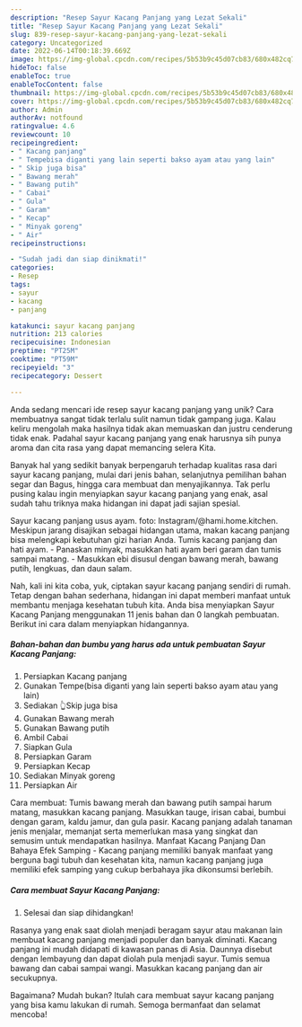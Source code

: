```yaml
---
description: "Resep Sayur Kacang Panjang yang Lezat Sekali"
title: "Resep Sayur Kacang Panjang yang Lezat Sekali"
slug: 839-resep-sayur-kacang-panjang-yang-lezat-sekali
category: Uncategorized
date: 2022-06-14T00:18:39.669Z
image: https://img-global.cpcdn.com/recipes/5b53b9c45d07cb83/680x482cq70/sayur-kacang-panjang-foto-resep-utama.jpg
hideToc: false
enableToc: true
enableTocContent: false
thumbnail: https://img-global.cpcdn.com/recipes/5b53b9c45d07cb83/680x482cq70/sayur-kacang-panjang-foto-resep-utama.jpg
cover: https://img-global.cpcdn.com/recipes/5b53b9c45d07cb83/680x482cq70/sayur-kacang-panjang-foto-resep-utama.jpg
author: Admin
authorAv: notfound
ratingvalue: 4.6
reviewcount: 10
recipeingredient:
- " Kacang panjang"
- " Tempebisa diganti yang lain seperti bakso ayam atau yang lain"
- " Skip juga bisa"
- " Bawang merah"
- " Bawang putih"
- " Cabai"
- " Gula"
- " Garam"
- " Kecap"
- " Minyak goreng"
- " Air"
recipeinstructions:

- "Sudah jadi dan siap dinikmati!"
categories:
- Resep
tags:
- sayur
- kacang
- panjang

katakunci: sayur kacang panjang 
nutrition: 213 calories
recipecuisine: Indonesian
preptime: "PT25M"
cooktime: "PT59M"
recipeyield: "3"
recipecategory: Dessert

---
```





Anda sedang mencari ide resep sayur kacang panjang yang unik? Cara membuatnya sangat tidak terlalu sulit namun tidak gampang juga. Kalau keliru mengolah maka hasilnya tidak akan memuaskan dan justru cenderung tidak enak. Padahal sayur kacang panjang yang enak harusnya sih punya aroma dan cita rasa yang dapat memancing selera Kita.





Banyak hal yang sedikit banyak berpengaruh terhadap kualitas rasa dari sayur kacang panjang, mulai dari jenis bahan, selanjutnya pemilihan bahan segar dan Bagus, hingga cara membuat dan menyajikannya. Tak perlu pusing kalau ingin menyiapkan sayur kacang panjang yang enak,      asal sudah tahu triknya maka hidangan ini dapat jadi sajian spesial.














Sayur kacang panjang usus ayam. foto: Instagram/@hami.home.kitchen. Meskipun jarang disajikan sebagai hidangan utama, makan kacang panjang bisa melengkapi kebutuhan gizi harian Anda. Tumis kacang panjang dan hati ayam. - Panaskan minyak, masukkan hati ayam beri garam dan tumis sampai matang. - Masukkan ebi disusul dengan bawang merah, bawang putih, lengkuas, dan daun salam.






Nah, kali ini kita coba, yuk, ciptakan sayur kacang panjang sendiri di rumah. Tetap dengan bahan sederhana, hidangan ini dapat memberi manfaat untuk membantu menjaga kesehatan tubuh kita. Anda bisa menyiapkan Sayur Kacang Panjang menggunakan 11 jenis bahan dan 0 langkah pembuatan. Berikut ini cara dalam menyiapkan hidangannya.

<!--inarticleads1-->

##### Bahan-bahan dan bumbu yang harus ada untuk pembuatan Sayur Kacang Panjang:

1. Persiapkan  Kacang panjang
1. Gunakan  Tempe(bisa diganti yang lain seperti bakso ayam atau yang lain)
1. Sediakan  👆Skip juga bisa
1. Gunakan  Bawang merah
1. Gunakan  Bawang putih
1. Ambil  Cabai
1. Siapkan  Gula
1. Persiapkan  Garam
1. Persiapkan  Kecap
1. Sediakan  Minyak goreng
1. Persiapkan  Air


Cara membuat: Tumis bawang merah dan bawang putih sampai harum matang, masukkan kacang panjang. Masukkan tauge, irisan cabai, bumbui dengan garam, kaldu jamur, dan gula pasir. Kacang panjang adalah tanaman jenis menjalar, memanjat serta memerlukan masa yang singkat dan semusim untuk mendapatkan hasilnya. Manfaat Kacang Panjang Dan Bahaya Efek Samping - Kacang panjang memiliki banyak manfaat yang berguna bagi tubuh dan kesehatan kita, namun kacang panjang juga memiliki efek samping yang cukup berbahaya jika dikonsumsi berlebih. 

<!--inarticleads2-->

##### Cara membuat Sayur Kacang Panjang:


1. Selesai dan siap dihidangkan!

Rasanya yang enak saat diolah menjadi beragam sayur atau makanan lain membuat kacang panjang menjadi populer dan banyak diminati. Kacang panjang ini mudah didapati di kawasan panas di Asia. Daunnya disebut dengan lembayung dan dapat diolah pula menjadi sayur. Tumis semua bawang dan cabai sampai wangi. Masukkan kacang panjang dan air secukupnya. 

Bagaimana? Mudah bukan? Itulah cara membuat sayur kacang panjang yang bisa kamu lakukan di rumah. Semoga bermanfaat dan selamat mencoba!

